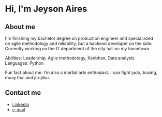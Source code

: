 # Hi, I'm Jeyson Aires


## About me
I'm finishing my bachelor degree on production engineer and specialiazed on agile methodology and reliability, but a backend developer on the side.
Currently working on the IT department of the city hall on my hometown.

Abilities: Leadership, Agile methodology, Kanbhan, Data analysis
Languages: Python

Fun fact about me: I'm also a martial arts enthusiast. I can fight judo, boxing, muay thai and jiu-jitsu. 

## Contact me
- [Linkedin](https://www.linkedin.com/in/jeyson-aires-4954361a5/)
- [e-mail](jeyson.clementino@ufpe.br)
